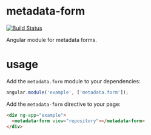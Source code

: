 # metadata-form
[![Build Status](https://travis-ci.org/kburger/metadata-form.svg?branch=develop)](https://travis-ci.org/kburger/metadata-form)

Angular module for metadata forms.

# usage
Add the `metadata.form` module to your dependencies:
```javascript
angular.module('example', ['metadata.form']);
```

Add the `metadata-form` directive to your page:
```html
<div ng-app="example">
  <metadata-form view="repository"></metadata-form>
</div>
```